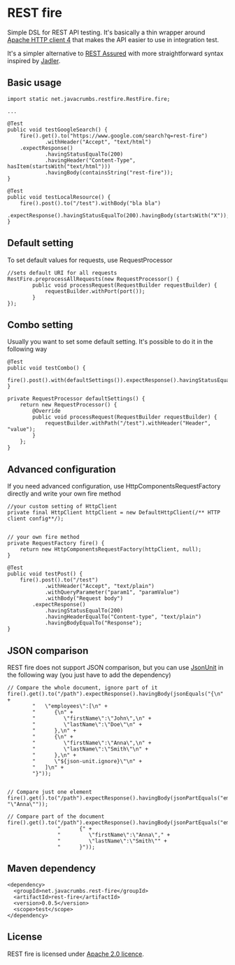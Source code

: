 REST fire
=========

Simple DSL for REST API testing. It's basically a thin wrapper around [Apache HTTP client 4](https://hc.apache.org/httpcomponents-client-ga/)
that makes the API easier to use in integration test. 

It's a simpler alternative to [REST Assured](https://code.google.com/p/rest-assured/) with more straightforward syntax
inspired by [Jadler](http://jadler.net).

Basic usage
-----------
    import static net.javacrumbs.restfire.RestFire.fire;
    
    ...
    
    @Test
    public void testGoogleSearch() {
        fire().get().to("https://www.google.com/search?q=rest-fire")
                .withHeader("Accept", "text/html")
        .expectResponse()
                .havingStatusEqualTo(200)
                .havingHeader("Content-Type", hasItem(startsWith("text/html")))
                .havingBody(containsString("rest-fire"));
    }
    
    @Test
    public void testLocalResource() {
        fire().post().to("/test").withBody("bla bla")
            .expectResponse().havingStatusEqualTo(200).havingBody(startsWith("X"));
    }
    

Default setting
---------------
To set default values for requests, use RequestProcessor
    
    //sets default URI for all requests
    RestFire.preprocessAllRequests(new RequestProcessor() {
            public void processRequest(RequestBuilder requestBuilder) {
                requestBuilder.withPort(port());
            }
    });

Combo setting
-------------
Usually you want to set some default setting. It's possible to do it in the following way

    @Test
    public void testCombo() {
        fire().post().with(defaultSettings()).expectResponse().havingStatusEqualTo(200);
    }

    private RequestProcessor defaultSettings() {
        return new RequestProcessor() {
            @Override
            public void processRequest(RequestBuilder requestBuilder) {
                requestBuilder.withPath("/test").withHeader("Header", "value");
            }
        };
    }

Advanced configuration
----------------------
If you need advanced configuration, use HttpComponentsRequestFactory directly and write your own fire method
    
    //your custom setting of HttpClient
    private final HttpClient httpClient = new DefaultHttpClient(/** HTTP client config**/);


    // your own fire method    
    private RequestFactory fire() {
        return new HttpComponentsRequestFactory(httpClient, null);
    }

    @Test
    public void testPost() {
        fire().post().to("/test")
                .withHeader("Accept", "text/plain")
                .withQueryParameter("param1", "paramValue")
                .withBody("Request body")
            .expectResponse()
                .havingStatusEqualTo(200)
                .havingHeaderEqualTo("Content-type", "text/plain")
                .havingBodyEqualTo("Response");
    }


JSON comparison
---------------
REST fire does not support JSON comparison, but you can use [JsonUnit](https://github.com/lukas-krecan/JsonUnit) in
the following way (you just have to add the dependency)

    // Compare the whole document, ignore part of it
    fire().get().to("/path").expectResponse().havingBody(jsonEquals("{\n" +
            "   \"employees\":[\n" +
            "      {\n" +
            "         \"firstName\":\"John\",\n" +
            "         \"lastName\":\"Doe\"\n" +
            "      },\n" +
            "      {\n" +
            "         \"firstName\":\"Anna\",\n" +
            "         \"lastName\":\"Smith\"\n" +
            "      },\n" +
            "      \"${json-unit.ignore}\"\n" +
            "   ]\n" +
            "}"));


    // Compare just one element
    fire().get().to("/path").expectResponse().havingBody(jsonPartEquals("employees[1].firstName", "\"Anna\""));

    // Compare part of the document
    fire().get().to("/path").expectResponse().havingBody(jsonPartEquals("employees[1]",
                    "      {" +
                    "         \"firstName\":\"Anna\"," +
                    "         \"lastName\":\"Smith\"" +
                    "      }"));


Maven dependency
----------------
    <dependency>
      <groupId>net.javacrumbs.rest-fire</groupId>
      <artifactId>rest-fire</artifactId>
      <version>0.0.5</version>
      <scope>test</scope>
    </dependency>

License
-------
REST fire is licensed under [Apache 2.0 licence](https://www.apache.org/licenses/LICENSE-2.0).
